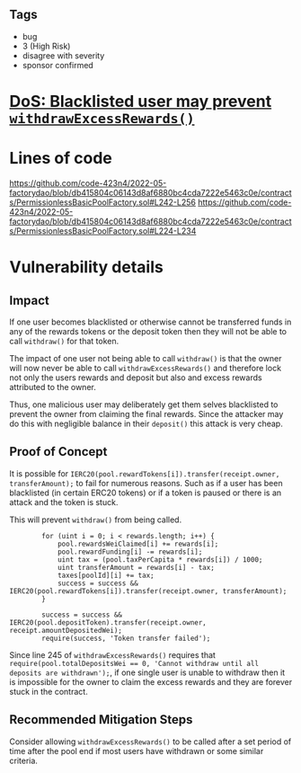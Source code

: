 ## Tags

- bug
- 3 (High Risk)
- disagree with severity
- sponsor confirmed

# [DoS: Blacklisted user may prevent `withdrawExcessRewards()`](https://github.com/code-423n4/2022-05-factorydao-findings/issues/57) 

# Lines of code

https://github.com/code-423n4/2022-05-factorydao/blob/db415804c06143d8af6880bc4cda7222e5463c0e/contracts/PermissionlessBasicPoolFactory.sol#L242-L256
https://github.com/code-423n4/2022-05-factorydao/blob/db415804c06143d8af6880bc4cda7222e5463c0e/contracts/PermissionlessBasicPoolFactory.sol#L224-L234


# Vulnerability details

## Impact

If one user becomes blacklisted or otherwise cannot be transferred funds in any of the rewards tokens or the deposit token then they will not be able to call `withdraw()` for that token.

The impact of one user not being able to call `withdraw()` is that the owner will now never be able to call `withdrawExcessRewards()` and therefore lock not only the users rewards and deposit but also and excess rewards attributed to the owner.

Thus, one malicious user may deliberately get them selves blacklisted to prevent the owner from claiming the final rewards. Since the attacker may do this with negligible balance in their `deposit()` this attack is very cheap.

## Proof of Concept

It is possible for `IERC20(pool.rewardTokens[i]).transfer(receipt.owner, transferAmount);` to fail for numerous reasons. Such as if a user has been blacklisted (in certain ERC20 tokens) or if a token is paused or there is an attack and the token is stuck.

This will prevent `withdraw()` from being called.

```solidity
        for (uint i = 0; i < rewards.length; i++) {
            pool.rewardsWeiClaimed[i] += rewards[i];
            pool.rewardFunding[i] -= rewards[i];
            uint tax = (pool.taxPerCapita * rewards[i]) / 1000;
            uint transferAmount = rewards[i] - tax;
            taxes[poolId][i] += tax;
            success = success && IERC20(pool.rewardTokens[i]).transfer(receipt.owner, transferAmount);
        }

        success = success && IERC20(pool.depositToken).transfer(receipt.owner, receipt.amountDepositedWei);
        require(success, 'Token transfer failed');
```

Since line 245 of `withdrawExcessRewards()` requires that `require(pool.totalDepositsWei == 0, 'Cannot withdraw until all deposits are withdrawn');`, if one single user is unable to withdraw then it is impossible for the owner to claim the excess rewards and they are forever stuck in the contract.

## Recommended Mitigation Steps

Consider allowing `withdrawExcessRewards()` to be called after a set period of time after the pool end if most users have withdrawn or some similar criteria.

